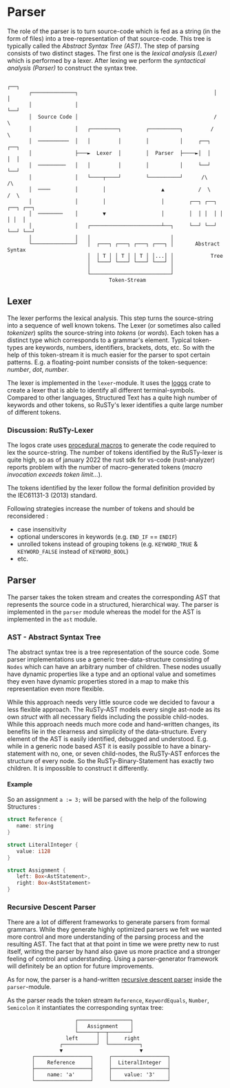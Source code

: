 # Parser
 
 The role of the parser is to turn source-code which is fed as a string (in the form of files) into a tree-representation of that source-code.
 This tree is typically called the *Abstract Syntax Tree (AST)*.
 The step of parsing consists of two distinct stages. 
 The first one is the *lexical analysis (Lexer)* which is performed by a lexer.
 After lexing we perform the *syntactical analysis (Parser)* to construct the syntax tree.

```ignore
                                                                   ┌──┐
       ┌──────────────┐                                            │  │
       │              │                                            └──┘
       │  Source Code │                                            /  \
       │              │   ┌─────────┐        ┌──────────┐         /    \
       │  ──────────  │   │         │        │          │     ┌──┐      ┌──┐
       │              ├───►  Lexer  │        │  Parser  ├────►│  │      │  │
       │  ─────────   │   │         │        │          │     └──┘      └──┘
       │              │   └────┬────┘        └──────────┘      /\        /\
       │  ────        │        │                  ▲           /  \      /  \
       │              │        │                  │        ┌──┐ ┌──┐ ┌──┐ ┌──┐
       │  ────────    │        ▼                  │        │  │ │  │ │  │ │  │
       │              │   ┌───────────────────────┴──┐     └──┘ └──┘ └──┘ └──┘
       │              │   │                          │
       └──────────────┘   │  ┌───┐ ┌───┐ ┌───┐ ┌───┐ │       Abstract Syntax
                          │  │ T │ │ T │ │ T │ │...│ │            Tree
                          │  └───┘ └───┘ └───┘ └───┘ │
                          │                          │
                          └──────────────────────────┘
                                 Token-Stream
```

## Lexer

The lexer performs the lexical analysis.
This step turns the source-string into a sequence of well known tokens.
The Lexer (or sometimes also called *tokenizer*) splits the source-string into *tokens* (or *words*).
Each token has a distinct type which corresponds to a grammar's element.
Typical token-types are keywords, numbers, identifiers, brackets, dots, etc.
So with the help of this token-stream it is much easier for the parser to spot certain patterns.
E.g. a floating-point number consists of the token-sequence: *number*, *dot*, *number*.

The lexer is implemented in the `lexer`-module.
It uses the [logos](https://github.com/maciejhirsz/logos) crate to create a lexer that is able to identify all different terminal-symbols.
Compared to other languages, Structured Text has a quite high number of keywords and other tokens, so RuSTy's lexer identifies a quite large number of different tokens.

### Discussion: RuSTy-Lexer

The logos crate uses [procedural macros](https://doc.rust-lang.org/reference/procedural-macros.html) to generate the code required to  lex the source-string.
The number of tokens identified by the RuSTy-lexer is quite high, so as of january 2022 the rust sdk for vs-code (rust-analyzer) reports problem with the number of macro-generated tokens (*macro invocation exceeds token limit...*).

The tokens identified by the lexer follow the formal definition provided by the IEC61131-3 (2013) standard.

Following strategies increase the number of tokens and should be reconsidered :
- case insensitivity
- optional underscores in keywords (e.g. `END_IF` == `ENDIF`)
- unrolled tokens instead of grouping tokens (e.g. `KEYWORD_TRUE` & `KEYWORD_FALSE` instead of `KEYWORD_BOOL`)
- etc.

## Parser

The parser takes the token stream and creates the corresponding AST that represents the source code in a structured, hierarchical way.
The parser is implemented in the `parser` module whereas the model for the AST is implemented in the `ast` module.

### AST - Abstract Syntax Tree

The abstract syntax tree is a tree representation of the source code.
Some parser implementations use a generic tree-data-structure consisting of `Nodes` which can have an arbitrary number of children.
These nodes usually have dynamic properties like a type and an optional value and sometimes they even have dynamic properties stored in a map to make this representation even more flexible.

While this approach needs very little source code we decided to favour a less flexible approach.
The RuSTy-AST models every single ast-node as its own *struct* with all necessary fields including the possible child-nodes.
While this approach needs much more code and hand-written changes, its benefits lie in the clearness and simplicity of the data-structure.
Every element of the AST is easily identified, debugged and understood. 
E.g. while in a generic node based AST it is easily possible to have a binary-statement with no, one, or seven child-nodes, the RuSTy-AST enforces the structure of every node. So the RuSTy-Binary-Statement has exactly two children.
It is impossible to construct it differently.

#### Example

So an assignment `a := 3;` will be parsed with the help of the following Structures :
```rs
struct Reference {
   name: string
}

struct LiteralInteger {
   value: i128
}

struct Assignment {
   left: Box<AstStatement>,
   right: Box<AstStatement>
}
``` 

### Recursive Descent Parser

There are a lot of different frameworks to generate parsers from formal grammars.
While they generate highly optimized parsers we felt we wanted more control and more understanding of the parsing process and the resulting AST.
The fact that at that point in time we were pretty new to rust itself, writing the parser by hand also gave us more practice and a stronger feeling of control and understanding.
Using a parser-generator framework will definitely be an option for future improvements.

As for now, the parser is a hand-written [recursive descent parser](https://en.wikipedia.org/wiki/Recursive_descent_parser) inside the `parser`-module. 

As the parser reads the token stream `Reference`, `KeywordEquals`, `Number`, `Semicolon` it instantiates the corresponding syntax tree: 
```ignore
                      ┌─────────────────┐
                      │   Assignment    │
                      └──────┬──┬───────┘
                   left      │  │     right 
                 ┌───────────┘  └──────────┐
                 ▼                         ▼
        ┌──────────────────┐     ┌──────────────────┐
        │    Reference     │     │  LiteralInteger  │
        ├──────────────────┤     ├──────────────────┤
        │    name: 'a'     │     │    value: '3'    │
        └──────────────────┘     └──────────────────┘
```